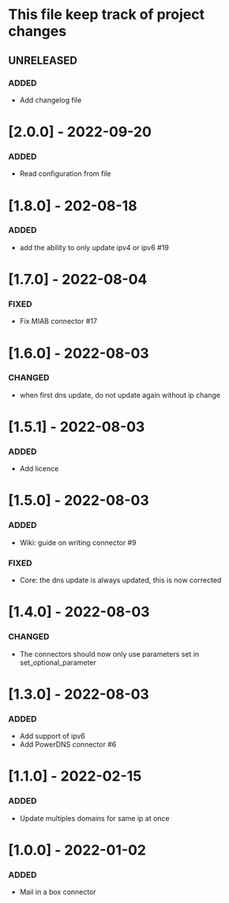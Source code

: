 # This file keep track of project changes

## UNRELEASED

### ADDED
- Add changelog file 

# [2.0.0] - 2022-09-20
### ADDED
- Read configuration from file

# [1.8.0] - 202-08-18
### ADDED
- add the ability to only update ipv4 or ipv6 #19

# [1.7.0] - 2022-08-04
### FIXED
- Fix MIAB connector #17

# [1.6.0] - 2022-08-03
### CHANGED
- when first dns update, do not update again without ip change


# [1.5.1] - 2022-08-03
### ADDED
- Add licence

# [1.5.0] - 2022-08-03
### ADDED
- Wiki: guide on writing connector #9

### FIXED
- Core: the dns update is always updated, this is now corrected

# [1.4.0] - 2022-08-03
### CHANGED
- The connectors should now only use parameters set in set_optional_parameter

# [1.3.0] - 2022-08-03
### ADDED
- Add support of ipv6
- Add PowerDNS connector #6

# [1.1.0] - 2022-02-15
### ADDED
- Update multiples domains for same ip at once

# [1.0.0] - 2022-01-02
### ADDED
- Mail in a box connector
